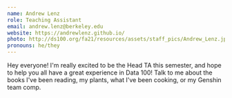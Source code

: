 ```yaml
---
name: Andrew Lenz
role: Teaching Assistant
email: andrew.lenz@berkeley.edu
website: https://andrewlenz.github.io/
photo: http://ds100.org/fa21/resources/assets/staff_pics/Andrew_Lenz.jpg
pronouns: he/they
---
```

Hey everyone! I'm really excited to be the Head TA this semester, and hope to help you all have a great experience in Data 100! Talk to me about the books I've been reading, my plants, what I've been cooking, or my Genshin team comp. 
